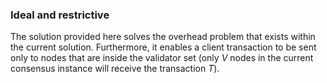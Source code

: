 ### Ideal and restrictive

The solution provided here solves the overhead problem that exists within the current solution. Furthermore, it enables a client transaction to be sent only to nodes that are inside the validator set (only *V* nodes in the current consensus instance will receive the transaction *T*).
<!--stackedit_data:
eyJoaXN0b3J5IjpbLTE0NjYwNjg3MCwtOTI4ODY2MzM5XX0=
-->